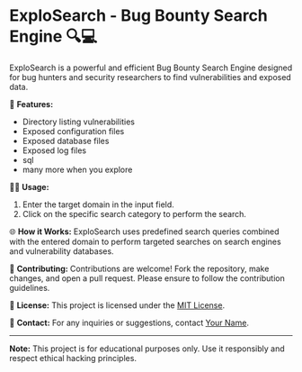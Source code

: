 # ExploSearch - Bug Bounty Search Engine 🔍💻

ExploSearch is a powerful and efficient Bug Bounty Search Engine designed for bug hunters and security researchers to find vulnerabilities and exposed data. 

🚀 **Features:**
- Directory listing vulnerabilities
- Exposed configuration files
- Exposed database files
- Exposed log files
- sql
- many more when you explore

👨‍💻 **Usage:**
1. Enter the target domain in the input field.
2. Click on the specific search category to perform the search.

🌐 **How it Works:**
ExploSearch uses predefined search queries combined with the entered domain to perform targeted searches on search engines and vulnerability databases.

📝 **Contributing:**
Contributions are welcome! Fork the repository, make changes, and open a pull request. Please ensure to follow the contribution guidelines.

📄 **License:**
This project is licensed under the [MIT License](LICENSE).

📧 **Contact:**
For any inquiries or suggestions, contact [Your Name](mailto:sonab3602@gmail.com).

---
**Note:** This project is for educational purposes only. Use it responsibly and respect ethical hacking principles.
